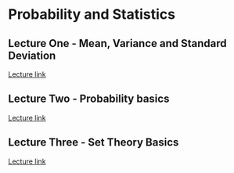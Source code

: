 # Probability and Statistics

## Lecture One - Mean, Variance and Standard Deviation

[Lecture link](https://www.youtube.com/watch?v=10_MMZs88qQ)

## Lecture Two - Probability basics

[Lecture link](https://www.youtube.com/watch?v=m2jknBucLaM)

## Lecture Three - Set Theory Basics

[Lecture link]()